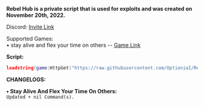 **Rebel Hub is a private script that is used for exploits and was created on November 20th, 2022.**

Discord: [Invite Link](https://discord.gg/3rdN6V9hQf)

Supported Games:                                                                                                                                            
•  stay alive and flex your time on others -- [Game Link](https://www.roblox.com/games/5278850819/stay-alive-and-flex-your-time-on-others)

**__Script:__**

```lua
loadstring(game:HttpGet("https://raw.githubusercontent.com/OptioniaI/Rebel/main/main.lua"))();
```

**CHANGELOGS:**

**• Stay Alive And Flex Your Time On Others:**                                                                                                                                
`Updated + nil Command(s).`
